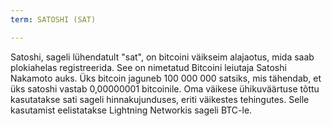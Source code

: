 ```yaml
---
term: SATOSHI (SAT)

---
```

Satoshi, sageli lühendatult "sat", on bitcoini väikseim alajaotus, mida saab plokiahelas registreerida. See on nimetatud Bitcoini leiutaja Satoshi Nakamoto auks. Üks bitcoin jaguneb 100 000 000 satsiks, mis tähendab, et üks satoshi vastab 0,00000001 bitcoinile. Oma väikese ühikuväärtuse tõttu kasutatakse sati sageli hinnakujunduses, eriti väikestes tehingutes. Selle kasutamist eelistatakse Lightning Networkis sageli BTC-le.